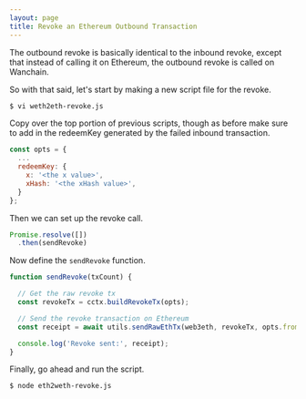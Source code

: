 ```yaml
---
layout: page
title: Revoke an Ethereum Outbound Transaction
---
```


The outbound revoke is basically identical to the inbound revoke, except that
instead of calling it on Ethereum, the outbound revoke is called on Wanchain.

So with that said, let's start by making a new script file for the revoke.

```bash
$ vi weth2eth-revoke.js
```

Copy over the top portion of previous scripts, though as before make sure to
add in the redeemKey generated by the failed inbound transaction.

```js
const opts = {
  ...
  redeemKey: {
    x: '<the x value>',
    xHash: '<the xHash value>',
  }
};
```

Then we can set up the revoke call.

```js
Promise.resolve([])
  .then(sendRevoke)
```

Now define the `sendRevoke` function.

```js
function sendRevoke(txCount) {

  // Get the raw revoke tx
  const revokeTx = cctx.buildRevokeTx(opts);

  // Send the revoke transaction on Ethereum
  const receipt = await utils.sendRawEthTx(web3eth, revokeTx, opts.from, ethPrivateKey)

  console.log('Revoke sent:', receipt);
}
```

Finally, go ahead and run the script.

```bash
$ node eth2weth-revoke.js
```

